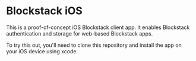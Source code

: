 # Blockstack iOS

This is a proof-of-concept iOS Blockstack client app. It enables Blockstack authentication and storage for web-based Blockstack apps.

To try this out, you'll need to clone this repository and install the app on your iOS device using xcode.
